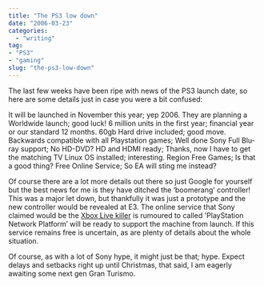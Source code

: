 ```yaml
---
title: "The PS3 low down"
date: "2006-03-23"
categories:
  - "writing"
tag:
- "PS3"
- "gaming"
slug: "the-ps3-low-down"
---
```


The last few weeks have been ripe with news of the PS3 launch date, so here are some details just in case you were a bit confused:

It will be launched in November this year; yep 2006.
They are planning a Worldwide launch; good luck!
6 million units in the first year; financial year or our standard 12 months.
60gb Hard drive included; good move.
Backwards compatible with all Playstation games; Well done Sony
Full Blu-ray support; No HD-DVD?
HD and HDMI ready; Thanks, now I have to get the matching TV
Linux OS installed; interesting.
Region Free Games; Is that a good thing?
Free Online Service; So EA will sting me instead?

Of course there are a lot more details out there so just Google for yourself but the best news for me is they have ditched the ‘boomerang’ controller!
This was a major let down, but thankfully it was just a prototype and the new controller would be revealed at E3.
The online service that Sony claimed would be the [Xbox Live killer](https://adamchamberlin.info/2006/02/playstation-live/) is rumoured to called 'PlayStation Network Platform’ will be ready to support the machine from launch. If this service remains free is uncertain, as are plenty of details about the whole situation.

Of course, as with a lot of Sony hype, it might just be that; hype. Expect delays and setbacks right up until Christmas, that said, I am eagerly awaiting some next gen Gran Turismo.
